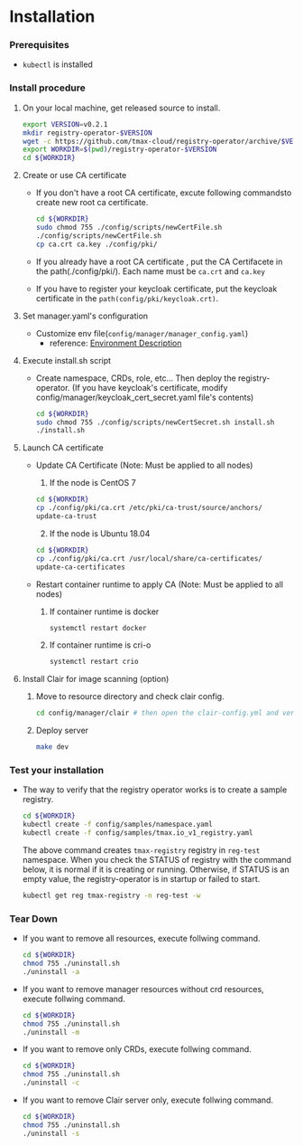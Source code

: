 # Installation

### Prerequisites
* `kubectl` is installed

### Install procedure
1. On your local machine, get released source to install.
    ```bash
	export VERSION=v0.2.1
	mkdir registry-operator-$VERSION
    wget -c https://github.com/tmax-cloud/registry-operator/archive/$VERSION.tar.gz -O - |tar -xz -C registry-operator-$VERSION --strip-components=1
	export WORKDIR=$(pwd)/registry-operator-$VERSION
    cd ${WORKDIR}
    ```
    
2. Create or use CA certificate
	* If you don't have a root CA certificate, excute following commandsto create new root ca certificate.
		```bash
		cd ${WORKDIR}
		sudo chmod 755 ./config/scripts/newCertFile.sh
		./config/scripts/newCertFile.sh
		cp ca.crt ca.key ./config/pki/
		``` 

	* If you already have a root CA certificate , put the CA Certifacete in the path(./config/pki/). 
	Each name must be `ca.crt` and `ca.key`

	* If you have to register your keycloak certificate, put the keycloak certificate in the `path(config/pki/keycloak.crt)`.

3. Set manager.yaml's configuration
	* Customize env file(`config/manager/manager_config.yaml`)
		* reference: [Environment Description](./envs.md) 

4. Execute install.sh script
	* Create namespace, CRDs, role, etc... Then deploy the registry-operator.
	(If you have keycloak's certificate, modify config/manager/keycloak_cert_secret.yaml file's contents)
		```bash
		cd ${WORKDIR}
		sudo chmod 755 ./config/scripts/newCertSecret.sh install.sh
		./install.sh 
		```
		
5. Launch CA certificate
	* Update CA Certificate (Note: Must be applied to all nodes)
		1) If the node is CentOS 7
		```bash
		cd ${WORKDIR}
		cp ./config/pki/ca.crt /etc/pki/ca-trust/source/anchors/
		update-ca-trust
		```

		2) If the node is Ubuntu 18.04
		```bash
		cd ${WORKDIR}
		cp ./config/pki/ca.crt /usr/local/share/ca-certificates/
		update-ca-certificates
		```
		
	* Restart container runtime to apply CA (Note: Must be applied to all nodes)
		1) If container runtime is docker
			```bash
			systemctl restart docker
			```

		2) If container runtime is cri-o
			```bash
			systemctl restart crio
			```

6. Install Clair for image scanning (option)
	1) Move to resource directory and check clair config. 
		```bash
		cd config/manager/clair # then open the clair-config.yml and verify settings.
		```
	2) Deploy server
		```bash
		make dev
		```

### Test your installation
* The way to verify that the registry operator works is to create a sample registry.
    ```bash
    cd ${WORKDIR}
    kubectl create -f config/samples/namespace.yaml
    kubectl create -f config/samples/tmax.io_v1_registry.yaml
    ```

    The above command creates `tmax-registry` registry in `reg-test` namespace. 
    When you check the STATUS of registry with the command below, it is normal if it is creating or running. 
    Otherwise, if STATUS is an empty value, the registry-operator is in startup or failed to start.
    ```bash
    kubectl get reg tmax-registry -n reg-test -w
    ```

### Tear Down
* If you want to remove all resources, execute follwing command.
    ```bash
    cd ${WORKDIR}
    chmod 755 ./uninstall.sh
    ./uninstall -a
    ```
* If you want to remove manager resources without crd resources, execute follwing command.
    ```bash
    cd ${WORKDIR}
    chmod 755 ./uninstall.sh
    ./uninstall -m
    ```
* If you want to remove only CRDs, execute follwing command.
    ```bash
    cd ${WORKDIR}
    chmod 755 ./uninstall.sh
    ./uninstall -c
    ```
* If you want to remove Clair server only, execute follwing command.
    ```bash
    cd ${WORKDIR}
    chmod 755 ./uninstall.sh
    ./uninstall -s
    ```